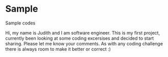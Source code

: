 # Sample
Sample codes

Hi, my name is Judith and I am software engineer. This is my first project, currently been looking at some coding excersises and decided to start sharing. Please let me know your comments. As with any coding challenge there is always room to make it better or correct :) 
